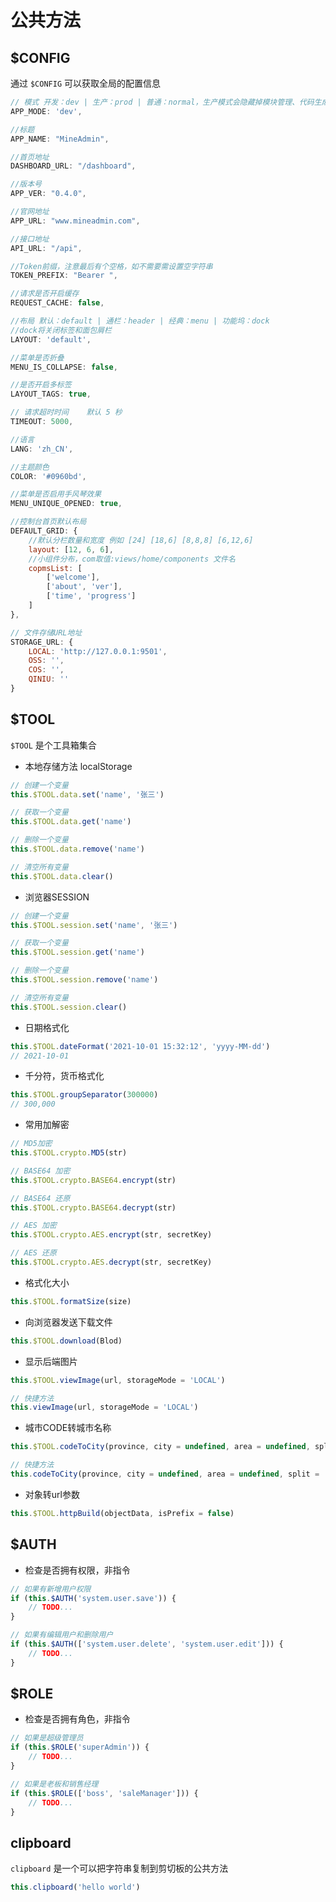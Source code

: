 # 公共方法

## $CONFIG
通过 `$CONFIG` 可以获取全局的配置信息
```js
// 模式 开发：dev | 生产：prod | 普通：normal，生产模式会隐藏掉模块管理、代码生成器、数据表设计器
APP_MODE: 'dev',

//标题
APP_NAME: "MineAdmin",

//首页地址
DASHBOARD_URL: "/dashboard",

//版本号
APP_VER: "0.4.0",

//官网地址
APP_URL: "www.mineadmin.com",

//接口地址
API_URL: "/api",

//Token前缀，注意最后有个空格，如不需要需设置空字符串
TOKEN_PREFIX: "Bearer ",

//请求是否开启缓存
REQUEST_CACHE: false,

//布局 默认：default | 通栏：header | 经典：menu | 功能坞：dock
//dock将关闭标签和面包屑栏
LAYOUT: 'default',

//菜单是否折叠
MENU_IS_COLLAPSE: false,

//是否开启多标签
LAYOUT_TAGS: true,

// 请求超时时间	 默认 5 秒
TIMEOUT: 5000,

//语言
LANG: 'zh_CN',

//主题颜色
COLOR: '#0960bd',

//菜单是否启用手风琴效果
MENU_UNIQUE_OPENED: true,

//控制台首页默认布局
DEFAULT_GRID: {
    //默认分栏数量和宽度 例如 [24] [18,6] [8,8,8] [6,12,6]
    layout: [12, 6, 6],
    //小组件分布，com取值:views/home/components 文件名
    copmsList: [
        ['welcome'],
        ['about', 'ver'],
        ['time', 'progress']
    ]
},

// 文件存储URL地址
STORAGE_URL: {
    LOCAL: 'http://127.0.0.1:9501',
    OSS: '',
    COS: '',
    QINIU: ''
}
```
## $TOOL

`$TOOL` 是个工具箱集合

- 本地存储方法 localStorage
```js
// 创建一个变量
this.$TOOL.data.set('name', '张三')

// 获取一个变量
this.$TOOL.data.get('name')

// 删除一个变量
this.$TOOL.data.remove('name')

// 清空所有变量
this.$TOOL.data.clear()
```

- 浏览器SESSION 
```js
// 创建一个变量
this.$TOOL.session.set('name', '张三')

// 获取一个变量
this.$TOOL.session.get('name')

// 删除一个变量
this.$TOOL.session.remove('name')

// 清空所有变量
this.$TOOL.session.clear()
```

- 日期格式化
```js
this.$TOOL.dateFormat('2021-10-01 15:32:12', 'yyyy-MM-dd')
// 2021-10-01
```

- 千分符，货币格式化
```js
this.$TOOL.groupSeparator(300000)
// 300,000
```

- 常用加解密
```js
// MD5加密
this.$TOOL.crypto.MD5(str)

// BASE64 加密
this.$TOOL.crypto.BASE64.encrypt(str)

// BASE64 还原
this.$TOOL.crypto.BASE64.decrypt(str)

// AES 加密
this.$TOOL.crypto.AES.encrypt(str, secretKey)

// AES 还原
this.$TOOL.crypto.AES.decrypt(str, secretKey)
```

- 格式化大小
```js
this.$TOOL.formatSize(size)
```

- 向浏览器发送下载文件
```js
this.$TOOL.download(Blod)
```

- 显示后端图片
```js
this.$TOOL.viewImage(url, storageMode = 'LOCAL')

// 快捷方法
this.viewImage(url, storageMode = 'LOCAL')
```

- 城市CODE转城市名称
```js
this.$TOOL.codeToCity(province, city = undefined, area = undefined, split = ' / ')

// 快捷方法
this.codeToCity(province, city = undefined, area = undefined, split = ' / ')
```

- 对象转url参数
```js
this.$TOOL.httpBuild(objectData, isPrefix = false)
```

## $AUTH
- 检查是否拥有权限，非指令

```js
// 如果有新增用户权限
if (this.$AUTH('system.user.save')) {
    // TODO...
}

// 如果有编辑用户和删除用户
if (this.$AUTH(['system.user.delete', 'system.user.edit'])) {
    // TODO...
}
```

## $ROLE
- 检查是否拥有角色，非指令

```js
// 如果是超级管理员
if (this.$ROLE('superAdmin')) {
    // TODO...
}

// 如果是老板和销售经理
if (this.$ROLE(['boss', 'saleManager'])) {
    // TODO...
}
```
## clipboard
`clipboard` 是一个可以把字符串复制到剪切板的公共方法

```js
this.clipboard('hello world')
```